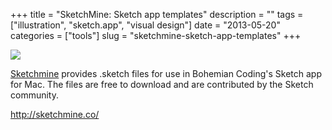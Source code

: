 +++
title = "SketchMine: Sketch app templates"
description = ""
tags = ["illustration", "sketch.app", "visual design"]
date = "2013-05-20"
categories = ["tools"]
slug = "sketchmine-sketch-app-templates"
+++


<div class="tool-screenshot mb1"><a href="http://sketchmine.co/"><img id="bluga-thumbnail-2659" class="bluga-thumbnail custom" src="//konigi.com/media/bluga/
wt52297e6642617_custom.jpg"/></a></div><p><a href="http://sketchmine.co/">Sketchmine</a> provides .sketch files for use in Bohemian Coding's Sketch app for Mac. The files are free to download and are contributed by the Sketch community.</p>

  
<p><a href="http://sketchmine.co/">http://sketchmine.co/</a></p>
      
